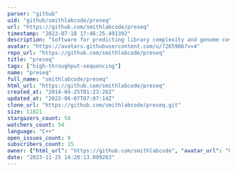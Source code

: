 ```yaml
---
parser: "github"
uid: "github/smithlabcode/preseq"
url: "https://github.com/smithlabcode/preseq"
timestamp: "2022-07-18 17:46:25.491392"
description: "Software for predicting library complexity and genome coverage in high-throughput sequencing."
avatar: "https://avatars.githubusercontent.com/u/7265986?v=4"
repo_url: "https://github.com/smithlabcode/preseq"
title: "preseq"
tags: ["high-throughput-sequencing"]
name: "preseq"
full_name: "smithlabcode/preseq"
html_url: "https://github.com/smithlabcode/preseq"
created_at: "2014-04-25T01:23:26Z"
updated_at: "2022-06-07T07:07:14Z"
clone_url: "https://github.com/smithlabcode/preseq.git"
size: 11821
stargazers_count: 54
watchers_count: 54
language: "C++"
open_issues_count: 9
subscribers_count: 15
owner: {"html_url": "https://github.com/smithlabcode", "avatar_url": "https://avatars.githubusercontent.com/u/7265986?v=4", "login": "smithlabcode", "type": "Organization"}
date: "2023-11-25 14:20:13.099263"
---
```

